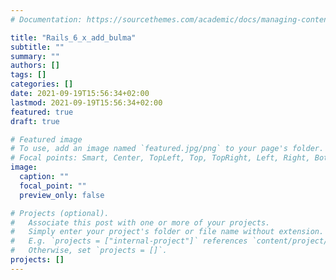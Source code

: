```yaml
---
# Documentation: https://sourcethemes.com/academic/docs/managing-content/

title: "Rails_6_x_add_bulma"
subtitle: ""
summary: ""
authors: []
tags: []
categories: []
date: 2021-09-19T15:56:34+02:00
lastmod: 2021-09-19T15:56:34+02:00
featured: true
draft: true

# Featured image
# To use, add an image named `featured.jpg/png` to your page's folder.
# Focal points: Smart, Center, TopLeft, Top, TopRight, Left, Right, BottomLeft, Bottom, BottomRight.
image:
  caption: ""
  focal_point: ""
  preview_only: false

# Projects (optional).
#   Associate this post with one or more of your projects.
#   Simply enter your project's folder or file name without extension.
#   E.g. `projects = ["internal-project"]` references `content/project/deep-learning/index.md`.
#   Otherwise, set `projects = []`.
projects: []
---
```

